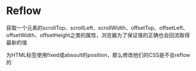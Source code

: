 # Reflow

获取一个元素的scrollTop、scrollLeft、scrollWidth、offsetTop、offsetLeft、offsetWidth、offsetHeight之类的属性，浏览器为了保证值的正确也会回流取得最新的值

为HTML标签使用fixed或absoult的position，那么修改他们的CSS是不会reflow的